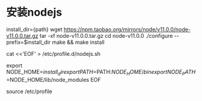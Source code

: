 # 安装nodejs
install_dir={path}
wget https://npm.taobao.org/mirrors/node/v11.0.0/node-v11.0.0.tar.gz
tar -xf node-v11.0.0.tar.gz
cd node-v11.0.0
./configure  --prefix=$install_dir
make && make install

cat <<'EOF' > /etc/profile.d/nodejs.sh

export NODE_HOME=$install_dir
export PATH=$PATH:$NODE_HOME/bin 
export NODE_PATH=$NODE_HOME/lib/node_modules
EOF

source /etc/profile
